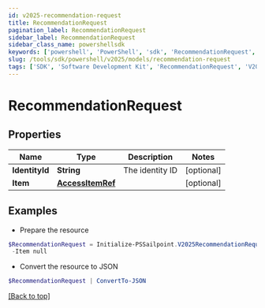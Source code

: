```yaml
---
id: v2025-recommendation-request
title: RecommendationRequest
pagination_label: RecommendationRequest
sidebar_label: RecommendationRequest
sidebar_class_name: powershellsdk
keywords: ['powershell', 'PowerShell', 'sdk', 'RecommendationRequest', 'V2025RecommendationRequest'] 
slug: /tools/sdk/powershell/v2025/models/recommendation-request
tags: ['SDK', 'Software Development Kit', 'RecommendationRequest', 'V2025RecommendationRequest']
---
```



# RecommendationRequest

## Properties

Name | Type | Description | Notes
------------ | ------------- | ------------- | -------------
**IdentityId** | **String** | The identity ID | [optional] 
**Item** | [**AccessItemRef**](access-item-ref) |  | [optional] 

## Examples

- Prepare the resource
```powershell
$RecommendationRequest = Initialize-PSSailpoint.V2025RecommendationRequest  -IdentityId 2c938083633d259901633d25c68c00fa `
 -Item null
```

- Convert the resource to JSON
```powershell
$RecommendationRequest | ConvertTo-JSON
```


[[Back to top]](#) 

